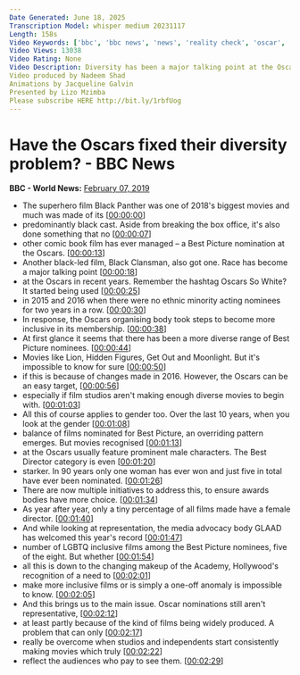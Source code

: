 ```yaml
---
Date Generated: June 18, 2025
Transcription Model: whisper medium 20231117
Length: 158s
Video Keywords: ['bbc', 'bbc news', 'news', 'reality check', 'oscar', 'oscars']
Video Views: 13038
Video Rating: None
Video Description: Diversity has been a major talking point at the Oscars in recent years, since the #OscarsSoWhite controversy in 2015. How has this been reflected in the nominations? Reality Check investigates.
Video produced by Nadeem Shad
Animations by Jacqueline Galvin
Presented by Lizo Mzimba
Please subscribe HERE http://bit.ly/1rbfUog
---
```


# Have the Oscars fixed their diversity problem? - BBC News
**BBC - World News:** [February 07, 2019](https://www.youtube.com/watch?v=Opus9PSKmK0)
*  The superhero film Black Panther was one of 2018's biggest movies and much was made of its [[00:00:00](https://www.youtube.com/watch?v=Opus9PSKmK0&t=0.0s)]
*  predominantly black cast. Aside from breaking the box office, it's also done something that no [[00:00:07](https://www.youtube.com/watch?v=Opus9PSKmK0&t=7.2s)]
*  other comic book film has ever managed – a Best Picture nomination at the Oscars. [[00:00:13](https://www.youtube.com/watch?v=Opus9PSKmK0&t=13.120000000000001s)]
*  Another black-led film, Black Clansman, also got one. Race has become a major talking point [[00:00:18](https://www.youtube.com/watch?v=Opus9PSKmK0&t=18.72s)]
*  at the Oscars in recent years. Remember the hashtag Oscars So White? It started being used [[00:00:25](https://www.youtube.com/watch?v=Opus9PSKmK0&t=25.439999999999998s)]
*  in 2015 and 2016 when there were no ethnic minority acting nominees for two years in a row. [[00:00:30](https://www.youtube.com/watch?v=Opus9PSKmK0&t=30.8s)]
*  In response, the Oscars organising body took steps to become more inclusive in its membership. [[00:00:38](https://www.youtube.com/watch?v=Opus9PSKmK0&t=38.24s)]
*  At first glance it seems that there has been a more diverse range of Best Picture nominees. [[00:00:44](https://www.youtube.com/watch?v=Opus9PSKmK0&t=44.56s)]
*  Movies like Lion, Hidden Figures, Get Out and Moonlight. But it's impossible to know for sure [[00:00:50](https://www.youtube.com/watch?v=Opus9PSKmK0&t=50.08s)]
*  if this is because of changes made in 2016. However, the Oscars can be an easy target, [[00:00:56](https://www.youtube.com/watch?v=Opus9PSKmK0&t=56.64s)]
*  especially if film studios aren't making enough diverse movies to begin with. [[00:01:03](https://www.youtube.com/watch?v=Opus9PSKmK0&t=63.36s)]
*  All this of course applies to gender too. Over the last 10 years, when you look at the gender [[00:01:08](https://www.youtube.com/watch?v=Opus9PSKmK0&t=68.4s)]
*  balance of films nominated for Best Picture, an overriding pattern emerges. But movies recognised [[00:01:13](https://www.youtube.com/watch?v=Opus9PSKmK0&t=73.92s)]
*  at the Oscars usually feature prominent male characters. The Best Director category is even [[00:01:20](https://www.youtube.com/watch?v=Opus9PSKmK0&t=80.56s)]
*  starker. In 90 years only one woman has ever won and just five in total have ever been nominated. [[00:01:26](https://www.youtube.com/watch?v=Opus9PSKmK0&t=86.72s)]
*  There are now multiple initiatives to address this, to ensure awards bodies have more choice. [[00:01:34](https://www.youtube.com/watch?v=Opus9PSKmK0&t=94.96000000000001s)]
*  As year after year, only a tiny percentage of all films made have a female director. [[00:01:40](https://www.youtube.com/watch?v=Opus9PSKmK0&t=100.72s)]
*  And while looking at representation, the media advocacy body GLAAD has welcomed this year's record [[00:01:47](https://www.youtube.com/watch?v=Opus9PSKmK0&t=107.76s)]
*  number of LGBTQ inclusive films among the Best Picture nominees, five of the eight. But whether [[00:01:54](https://www.youtube.com/watch?v=Opus9PSKmK0&t=114.0s)]
*  all this is down to the changing makeup of the Academy, Hollywood's recognition of a need to [[00:02:01](https://www.youtube.com/watch?v=Opus9PSKmK0&t=121.2s)]
*  make more inclusive films or is simply a one-off anomaly is impossible to know. [[00:02:05](https://www.youtube.com/watch?v=Opus9PSKmK0&t=125.76s)]
*  And this brings us to the main issue. Oscar nominations still aren't representative, [[00:02:12](https://www.youtube.com/watch?v=Opus9PSKmK0&t=132.08s)]
*  at least partly because of the kind of films being widely produced. A problem that can only [[00:02:17](https://www.youtube.com/watch?v=Opus9PSKmK0&t=137.44s)]
*  really be overcome when studios and independents start consistently making movies which truly [[00:02:22](https://www.youtube.com/watch?v=Opus9PSKmK0&t=142.96s)]
*  reflect the audiences who pay to see them. [[00:02:29](https://www.youtube.com/watch?v=Opus9PSKmK0&t=149.92s)]
